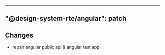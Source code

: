 ---
  "@design-system-rte/angular": patch
  ---
  
  ## Changes

- repair angular public api & angular test app
